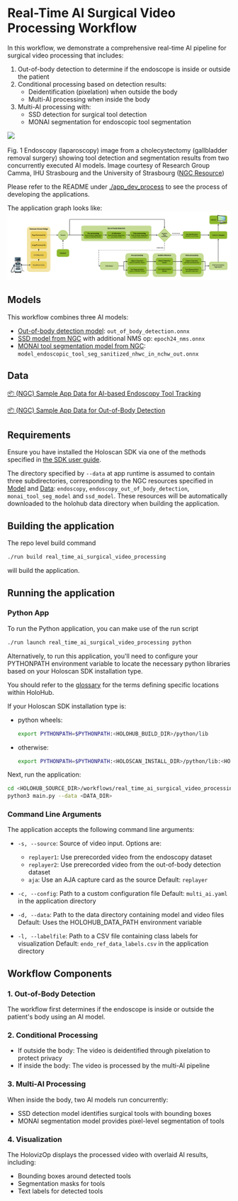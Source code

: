 # Real-Time AI Surgical Video Processing Workflow

In this workflow, we demonstrate a comprehensive real-time AI pipeline for surgical video processing that includes:

1. Out-of-body detection to determine if the endoscope is inside or outside the patient
2. Conditional processing based on detection results:
   - Deidentification (pixelation) when outside the body
   - Multi-AI processing when inside the body
3. Multi-AI processing with:
   - SSD detection for surgical tool detection
   - MONAI segmentation for endoscopic tool segmentation

![](images/RAISV-sample-image.png)

Fig. 1 Endoscopy (laparoscopy) image from a cholecystectomy (gallbladder removal surgery) showing tool detection and segmentation results from two concurrently executed AI models.
Image courtesy of Research Group Camma, IHU Strasbourg and the University of Strasbourg ([NGC Resource](https://catalog.ngc.nvidia.com/orgs/nvidia/teams/clara-holoscan/resources/holoscan_endoscopy_sample_data))

Please refer to the README under [./app_dev_process](./app_dev_process/README.md) to see the process of developing the applications.

The application graph looks like:
![RAISVP-workflow](./images/RAISVP-dynamic-workflow.png)

## Models

This workflow combines three AI models:

- [Out-of-body detection model](https://catalog.ngc.nvidia.com/orgs/nvidia/teams/clara-holoscan/resources/holoscan_endoscopy_sample_data): `out_of_body_detection.onnx`
- [SSD model from NGC](https://catalog.ngc.nvidia.com/orgs/nvidia/teams/clara-holoscan/resources/ssd_surgical_tool_detection_model) with additional NMS op: `epoch24_nms.onnx`
- [MONAI tool segmentation model from NGC](https://catalog.ngc.nvidia.com/orgs/nvidia/teams/clara-holoscan/resources/monai_endoscopic_tool_segmentation_model): `model_endoscopic_tool_seg_sanitized_nhwc_in_nchw_out.onnx`

## Data

[📦️ (NGC) Sample App Data for AI-based Endoscopy Tool Tracking](https://catalog.ngc.nvidia.com/orgs/nvidia/teams/clara-holoscan/resources/holoscan_endoscopy_sample_data)

[📦️ (NGC) Sample App Data for Out-of-Body Detection](https://catalog.ngc.nvidia.com/orgs/nvidia/teams/clara-holoscan/resources/holoscan_endoscopy_sample_data)

## Requirements

Ensure you have installed the Holoscan SDK via one of the methods specified in [the SDK user guide](https://docs.nvidia.com/holoscan/sdk-user-guide/sdk_installation.html#development-software-stack).

The directory specified by `--data` at app runtime is assumed to contain three subdirectories, corresponding to the NGC resources specified in [Model](#models) and [Data](#data): `endoscopy`, `endoscopy_out_of_body_detection`, `monai_tool_seg_model` and `ssd_model`. These resources will be automatically downloaded to the holohub data directory when building the application.

## Building the application

The repo level build command

```sh
./run build real_time_ai_surgical_video_processing
```

will build the application.

## Running the application

### Python App

To run the Python application, you can make use of the run script

```sh
./run launch real_time_ai_surgical_video_processing python
```

Alternatively, to run this application, you'll need to configure your PYTHONPATH environment variable to locate the
necessary python libraries based on your Holoscan SDK installation type.

You should refer to the [glossary](../../README.md#Glossary) for the terms defining specific locations within HoloHub.

If your Holoscan SDK installation type is:

- python wheels:

  ```bash
  export PYTHONPATH=$PYTHONPATH:<HOLOHUB_BUILD_DIR>/python/lib
  ```

- otherwise:

  ```bash
  export PYTHONPATH=$PYTHONPATH:<HOLOSCAN_INSTALL_DIR>/python/lib:<HOLOHUB_BUILD_DIR>/python/lib
  ```

Next, run the application:

```sh
cd <HOLOHUB_SOURCE_DIR>/workflows/real_time_ai_surgical_video_processing/python
python3 main.py --data <DATA_DIR>
```

### Command Line Arguments

The application accepts the following command line arguments:

- `-s, --source`: Source of video input. Options are:
  - `replayer1`: Use prerecorded video from the endoscopy dataset
  - `replayer2`: Use prerecorded video from the out-of-body detection dataset
  - `aja`: Use an AJA capture card as the source
  Default: `replayer`

- `-c, --config`: Path to a custom configuration file
  Default: `multi_ai.yaml` in the application directory

- `-d, --data`: Path to the data directory containing model and video files
  Default: Uses the HOLOHUB_DATA_PATH environment variable

- `-l, --labelfile`: Path to a CSV file containing class labels for visualization
  Default: `endo_ref_data_labels.csv` in the application directory

## Workflow Components

### 1. Out-of-Body Detection

The workflow first determines if the endoscope is inside or outside the patient's body using an AI model.

### 2. Conditional Processing

- If outside the body: The video is deidentified through pixelation to protect privacy
- If inside the body: The video is processed by the multi-AI pipeline

### 3. Multi-AI Processing

When inside the body, two AI models run concurrently:

- SSD detection model identifies surgical tools with bounding boxes
- MONAI segmentation model provides pixel-level segmentation of tools

### 4. Visualization

The HolovizOp displays the processed video with overlaid AI results, including:

- Bounding boxes around detected tools
- Segmentation masks for tools
- Text labels for detected tools
